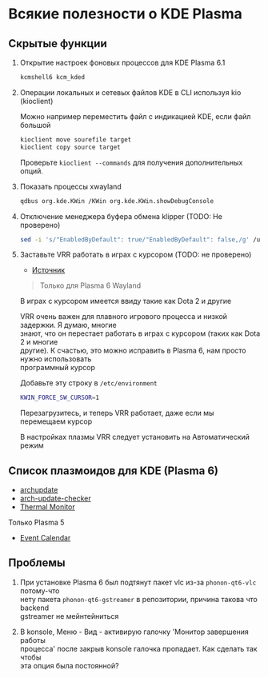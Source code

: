 # Всякие полезности о KDE Plasma

## Скрытые функции

1. Открытие настроек фоновых процессов для KDE Plasma 6.1

   ```sh
   kcmshell6 kcm_kded
   ```

2. Операции локальных и сетевых файлов KDE в CLI используя kio (kioclient)

   Можно например переместить файл с индикацией KDE, если файл большой

   ```sh
   kioclient move sourefile target
   kioclient copy source target
   ```

   Проверьте `kioclient --commands` для получения дополнительных опций.

3. Показать процессы xwayland

   ```sh
   qdbus org.kde.KWin /KWin org.kde.KWin.showDebugConsole
   ```

4. Отключение менеджера буфера обмена klipper (TODO: Не проверено)

   ```sh
   sed -i 's/"EnabledByDefault": true/"EnabledByDefault": false,/g' /usr/share/plasma/plasmoids/org.kde.plasma.clipboard/metadata.json
   ```

5. Заставьте VRR работать в играх с курсором (TODO: не проверено)

   - [Источник](https://www.reddit.com/r/linux_gaming/comments/1axeib6/make_vrr_work_in_games_with_a_cursor_plasma_6/)

   > Только для Plasma 6 Wayland

   В играх с курсором имеется ввиду такие как Dota 2 и другие

   VRR очень важен для плавного игрового процесса и низкой задержки. Я думаю, многие\
   знают, что он перестает работать в играх с курсором (таких как Dota 2 и многие\
   другие). К счастью, это можно исправить в Plasma 6, нам просто нужно использовать\
   программный курсор

   Добавьте эту строку в `/etc/environment`

   ```sh
   KWIN_FORCE_SW_CURSOR=1
   ```

   Перезагрузитесь, и теперь VRR работает, даже если мы перемещаем курсор

   В настройках плазмы VRR следует установить на Автоматический режим

## Список плазмоидов для KDE (Plasma 6)

- [archupdate](https://github.com/bouteillerAlan/archupdate)
- [arch-update-checker](https://github.com/dhruv8sh/arch-update-checker)
- [Thermal Monitor](https://store.kde.org/p/2100418)

Только Plasma 5

- [Event Calendar](https://store.kde.org/p/998901/)

## Проблемы

1. При установке Plasma 6 был подтянут пакет vlc из-за `phonon-qt6-vlc` потому-что\
   нету пакета `phonon-qt6-gstreamer` в репозитории, причина такова что backend\
   gstreamer не мейнтейниться

2. В konsole, Меню - Вид - активирую галочку 'Монитор завершения работы\
   процесса' после закрыв konsole галочка пропадает. Как сделать так чтобы\
   эта опция была постоянной?

